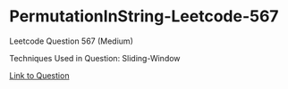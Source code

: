 # PermutationInString-Leetcode-567

Leetcode Question 567 (Medium)

Techniques Used in Question:
Sliding-Window

[Link to Question](https://leetcode.com/problems/permutation-in-string/)
